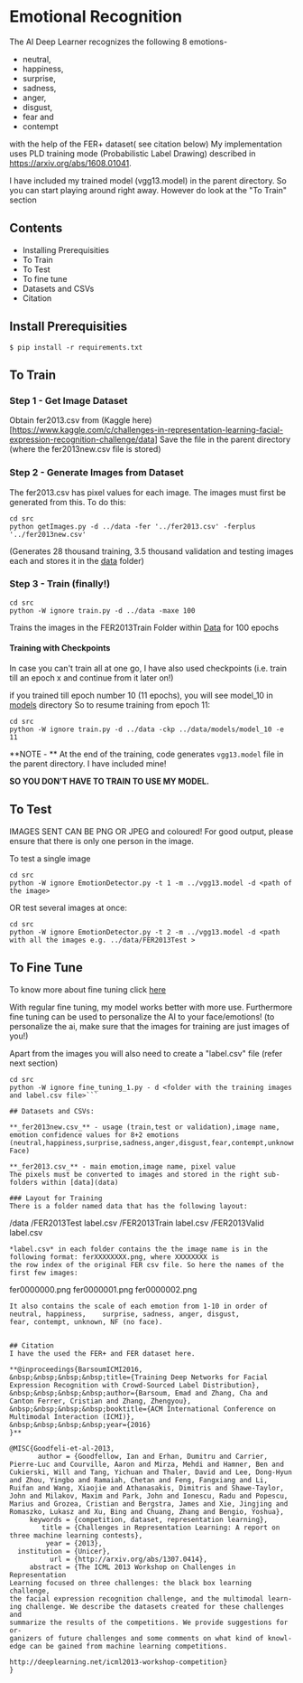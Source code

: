 # Emotional Recognition

The AI Deep Learner recognizes the following 8 emotions-

* neutral, 
* happiness,
* surprise, 
* sadness, 
* anger, 
* disgust, 
* fear and
* contempt

with the help of the FER+ dataset( see citation below)
My implementation uses PLD training mode (Probabilistic Label Drawing) described in https://arxiv.org/abs/1608.01041.

I have included my trained model (vgg13.model) in the parent directory. So you can start playing around right away. 
However do look at the "To Train" section

## Contents
* Installing Prerequisities
* To Train
* To Test
* To fine tune
* Datasets and CSVs
* Citation

## Install Prerequisities
```$ pip install -r requirements.txt```

## To Train

### Step 1 - Get Image Dataset

Obtain fer2013.csv from (Kaggle here)
[https://www.kaggle.com/c/challenges-in-representation-learning-facial-expression-recognition-challenge/data]
Save the file in the parent directory (where the fer2013new.csv file is stored)

### Step 2 - Generate Images from Dataset
The fer2013.csv has pixel values for each image. The images must first be generated from this. To do this:
```
cd src
python getImages.py -d ../data -fer '../fer2013.csv' -ferplus '../fer2013new.csv'
``` 
(Generates 28 thousand training, 3.5 thousand validation and testing images each and stores it in the [data](data) folder)

###  Step 3 - Train (finally!)
```
cd src
python -W ignore train.py -d ../data -maxe 100
```
Trains the images in the FER2013Train Folder within [Data](data) for 100 epochs

#### Training with Checkpoints
In case you can't train all at one go, I have also used checkpoints (i.e. train till an epoch x and continue from it later on!)

if you trained till epoch number 10 (11 epochs), you will see model_10 in [models](data/models) directory
So to resume training from epoch 11:
```
cd src
python -W ignore train.py -d ../data -ckp ../data/models/model_10 -e 11
```

**NOTE - ** At the end of the training, code generates `vgg13.model` file in the parent directory. I have included mine!

**SO YOU DON'T HAVE TO TRAIN TO USE MY MODEL.**

## To Test

IMAGES SENT CAN BE PNG OR JPEG and coloured!
For good output, please ensure that there is only one person in the image.

To test a single image 
```
cd src
python -W ignore EmotionDetector.py -t 1 -m ../vgg13.model -d <path of the image>
```
OR test several images at once:
```
cd src
python -W ignore EmotionDetector.py -t 2 -m ../vgg13.model -d <path with all the images e.g. ../data/FER2013Test >
```

## To Fine Tune
To know more about fine tuning click [here](https://flyyufelix.github.io/2016/10/03/fine-tuning-in-keras-part1.html)

With regular fine tuning, my model works better with more use. Furthermore fine tuning can be used to personalize the AI 
to your face/emotions!
(to personalize the ai, make sure that the images for training are just images of you!)

Apart from the images you will also need to create a "label.csv" file (refer next section)

```
cd src
python -W ignore fine_tuning_1.py - d <folder with the training images and label.csv file>```

## Datasets and CSVs:

**_fer2013new.csv_** - usage (train,test or validation),image name, emotion confidence values for 8+2 emotions
(neutral,happiness,surprise,sadness,anger,disgust,fear,contempt,unknown,Non-Face)

**_fer2013.csv_** - main emotion,image name, pixel value
The pixels must be converted to images and stored in the right sub-folders within [data](data)

### Layout for Training
There is a folder named data that has the following layout:
```
/data
  /FER2013Test
    label.csv
  /FER2013Train
    label.csv
  /FER2013Valid
    label.csv
```
*label.csv* in each folder contains the the image name is in the following format: ferXXXXXXXX.png, where XXXXXXXX is 
the row index of the original FER csv file. So here the names of the first few images:
```
fer0000000.png
fer0000001.png
fer0000002.png
```
It also contains the scale of each emotion from 1-10 in order of neutral, happiness,	surprise, sadness, anger, disgust, 
fear, contempt, unknown, NF (no face). 


## Citation
I have the used the FER+ and FER dataset here.

**@inproceedings{BarsoumICMI2016,  
&nbsp;&nbsp;&nbsp;&nbsp;title={Training Deep Networks for Facial Expression Recognition with Crowd-Sourced Label Distribution},  
&nbsp;&nbsp;&nbsp;&nbsp;author={Barsoum, Emad and Zhang, Cha and Canton Ferrer, Cristian and Zhang, Zhengyou},  
&nbsp;&nbsp;&nbsp;&nbsp;booktitle={ACM International Conference on Multimodal Interaction (ICMI)},  
&nbsp;&nbsp;&nbsp;&nbsp;year={2016}  
}**

@MISC{Goodfeli-et-al-2013,
       author = {Goodfellow, Ian and Erhan, Dumitru and Carrier, Pierre-Luc and Courville, Aaron and Mirza, Mehdi and Hamner, Ben and Cukierski, Will and Tang, Yichuan and Thaler, David and Lee, Dong-Hyun and Zhou, Yingbo and Ramaiah, Chetan and Feng, Fangxiang and Li, Ruifan and Wang, Xiaojie and Athanasakis, Dimitris and Shawe-Taylor, John and Milakov, Maxim and Park, John and Ionescu, Radu and Popescu, Marius and Grozea, Cristian and Bergstra, James and Xie, Jingjing and Romaszko, Lukasz and Xu, Bing and Chuang, Zhang and Bengio, Yoshua},
     keywords = {competition, dataset, representation learning},
        title = {Challenges in Representation Learning: A report on three machine learning contests},
         year = {2013},
  institution = {Unicer},
          url = {http://arxiv.org/abs/1307.0414},
     abstract = {The ICML 2013 Workshop on Challenges in Representation
Learning focused on three challenges: the black box learning challenge,
the facial expression recognition challenge, and the multimodal learn-
ing challenge. We describe the datasets created for these challenges and
summarize the results of the competitions. We provide suggestions for or-
ganizers of future challenges and some comments on what kind of knowl-
edge can be gained from machine learning competitions.

http://deeplearning.net/icml2013-workshop-competition}
}

